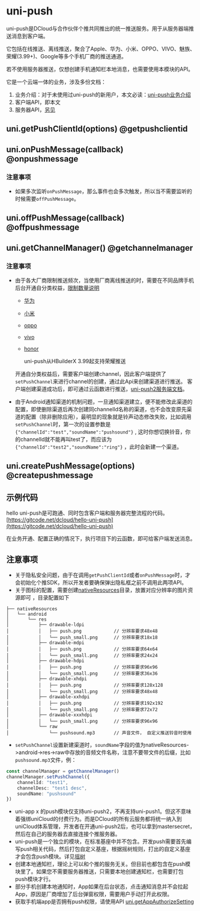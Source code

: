 # uni-push

uni-push是DCloud与合作伙伴个推共同推出的统一推送服务。用于从服务器端推送消息到客户端。

它包括在线推送、离线推送，聚合了Apple、华为、小米、OPPO、VIVO、魅族、荣耀(3.99+)、Google等多个手机厂商的推送通道。

若不使用服务器推送，仅想创建手机通知栏本地消息，也需要使用本模块的API。

它是一个云端一体的业务，涉及多份文档：
1. 业务介绍：对于未使用过uni-push的新用户，本文必读：[uni-push业务介绍](https://uniapp.dcloud.net.cn/unipush-v2.html)
2. 客户端API，即本文
3. 服务器API，[另见](https://doc.dcloud.net.cn/uniCloud/uni-cloud-push/api)


## uni.getPushClientId(options) @getpushclientid

<!-- UTSAPIJSON.getPushClientId.description -->

<!-- UTSAPIJSON.getPushClientId.param -->

<!-- UTSAPIJSON.getPushClientId.returnValue -->

<!-- UTSAPIJSON.getPushClientId.compatibility -->

<!-- UTSAPIJSON.getPushClientId.tutorial -->

## uni.onPushMessage(callback) @onpushmessage

<!-- UTSAPIJSON.onPushMessage.description -->

<!-- UTSAPIJSON.onPushMessage.param -->

<!-- UTSAPIJSON.onPushMessage.returnValue -->

<!-- UTSAPIJSON.onPushMessage.compatibility -->

<!-- UTSAPIJSON.onPushMessage.tutorial -->

### 注意事项

* 如果多次监听`onPushMessage`，那么事件也会多次触发，所以当不需要监听的时候需要`offPushMessage`。

## uni.offPushMessage(callback) @offpushmessage

<!-- UTSAPIJSON.offPushMessage.description -->

<!-- UTSAPIJSON.offPushMessage.param -->

<!-- UTSAPIJSON.offPushMessage.returnValue -->

<!-- UTSAPIJSON.offPushMessage.compatibility -->

<!-- UTSAPIJSON.offPushMessage.tutorial -->

## uni.getChannelManager() @getchannelmanager

<!-- UTSAPIJSON.getChannelManager.description -->

<!-- UTSAPIJSON.getChannelManager.param -->

<!-- UTSAPIJSON.getChannelManager.returnValue -->

<!-- UTSAPIJSON.getChannelManager.compatibility -->

<!-- UTSAPIJSON.getChannelManager.tutorial -->

### 注意事项

* 由于各大厂商限制推送频次，当使用厂商离线推送的时，需要在不同品牌手机后台开通自分类权益，[限制数量说明](https://docs.getui.com/getui/mobile/vendor/qps/)
  - [华为](https://developer.huawei.com/consumer/cn/doc/HMSCore-Guides/message-classification-0000001149358835)
  - [小米](https://dev.mi.com/console/doc/detail?pId=2422)
  - [oppo](https://open.oppomobile.com/new/developmentDoc/info?id=11227)
  - [vivo](https://dev.vivo.com.cn/documentCenter/doc/359)
  - [honor](https://developer.hihonor.com/cn/kitdoc?category=%E5%9F%BA%E7%A1%80%E6%9C%8D%E5%8A%A1&kitId=11002&navigation=guides&docId=notification-class.html)

	uni-push从HBuilderX 3.99起支持荣耀推送

  开通自分类权益后，需要客户端创建channel，因此客户端提供了`setPushChannel`来进行channel的创建，通过此Api来创建渠道进行推送。
  客户端创建渠道成功后，即可通过云函数进行推送，[uni-push2服务端文档](https://doc.dcloud.net.cn/uniCloud/uni-cloud-push/api.html)。


* 由于Android通知渠道的机制问题，一旦通知渠道建立，便不能修改此渠道的配置，即使删除渠道后再次创建同channelId名称的渠道，也不会改变原先渠道的配置（除非删除应用），最明显的现象就是铃声动态修改失败，比如调用`setPushChannel`时，第一次的设置参数是`{"channelId":"test","soundName":"pushsound"}` , 这时你想切换铃音，你的channelId就不能再叫test了，而应该为`{"channelId":"test2","soundName":"ring"}` ，此时会新建一个渠道。



## uni.createPushMessage(options) @createpushmessage

<!-- UTSAPIJSON.createPushMessage.description -->

<!-- UTSAPIJSON.createPushMessage.param -->

<!-- UTSAPIJSON.createPushMessage.returnValue -->

<!-- UTSAPIJSON.createPushMessage.compatibility -->

<!-- UTSAPIJSON.createPushMessage.tutorial -->

<!-- UTSAPIJSON.general_type.name -->

<!-- UTSAPIJSON.general_type.param -->

## 示例代码

hello uni-push是可跑通、同时包含客户端和服务器完整流程的代码。[https://gitcode.net/dcloud/hello-uni-push](https://gitcode.net/dcloud/hello-uni-push)

在业务开通、配置正确的情况下，执行项目下的云函数，即可给客户端发送消息。

## 注意事项

* 关于隐私安全问题，由于在调用`getPushClientId`或者`onPushMessage`时，才会初始化个推SDK，所以开发者要确保弹出隐私框之前不调用此两项API。
* 关于图标的配置，需要创建[nativeResources](https://uniapp.dcloud.net.cn/tutorial/app-nativeresource-android.html#%E5%BA%94%E7%94%A8%E8%B5%84%E6%BA%90)目录，放置对应分辨率的图片资源即可 ，目录配置如下

```
├── nativeResources
│   └── android
│       └── res
│           ├── drawable-ldpi
│           │   ├── push.png            // 分辨率要求48x48
│           │   └── push_small.png      // 分辨率要求18x18
│           ├── drawable-mdpi
│           │   ├── push.png            // 分辨率要求64x64
│           │   └── push_small.png      // 分辨率要求24x24
│           ├── drawable-hdpi
│           │   ├── push.png            // 分辨率要求96x96
│           │   └── push_small.png      // 分辨率要求36x36
│           ├── drawable-xhdpi
│           │   ├── push.png            // 分辨率要求128x128
│           │   └── push_small.png      // 分辨率要求48x48
│           ├── drawable-xxhdpi
│           │   ├── push.png            // 分辨率要求192x192
│           │   └── push_small.png      // 分辨率要求72x72
│           ├── drawable-xxxhdpi
│           │   └── push_small.png      // 分辨率要求96x96
│           └── raw
│               └── pushsound.mp3       // 声音文件， 自定义推送铃音时使用
```

* `setPushChannel`设置新建渠道时，`soundName`字段的值为nativeResources->android->res->raw中存放的音频文件名称，注意不要带文件的后缀，比如`pushsound.mp3`文件，例：
```ts
const channelManager = getChannelManager()
channelManager.setPushChannel({
	channelId: "test1",
	channelDesc: "test1 desc",
	soundName: "pushsound"
})
```
* uni-app x 的push模块仅支持uni-push2，不再支持uni-push1。但这不意味着强绑uniCloud的付费行为。而是DCloud的所有云服务都将统一纳入到uniCloud体系管理，开发者在开通uni-push2后，也可以拿到mastersecret，然后在自己的服务器去直接连接个推服务器。
* uni-push是一个独立的模块，在标准基座中并不包含。开发push需要首先编写push相关代码，然后打包自定义基座，根据摇树规则，打出的自定义基座才会包含push模块。详见[摇树](../collocation/manifest-modules.md#treeshaking)
* 创建本地通知栏，理论上可以和个推的服务无关。但目前也都包含在push模块里了。如果您不需要服务器推送，只需要本地创建通知栏，也需要打包push模块才行。
* 部分手机创建本地通知时，App如果在后台状态，点击通知消息并不会拉起App，原因是厂商增加了后台弹窗权限，需要用户手动打开此权限。
* 获取手机端app是否拥有push权限，请使用API [uni.getAppAuthorizeSetting](get-app-authorize-setting.md)
